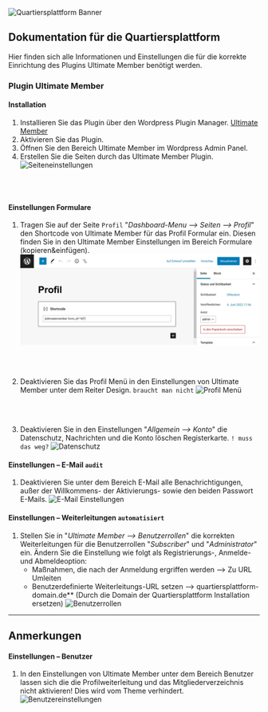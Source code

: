![Quartiersplattform Banner](https://github.com/studio-arrenberg/quartiersplattform/raw/main/.github/assets/quartiersplattform-banner-02.jpg)

## Dokumentation für die Quartiersplattform
Hier finden sich alle Informationen und Einstellungen die für die korrekte Einrichtung des Plugins Ultimate Member benötigt werden.

### Plugin Ultimate Member

#### Installation
1. Installieren Sie das Plugin über den Wordpress Plugin Manager. [Ultimate Member](https://de.wordpress.org/plugins/ultimate-member/) 
2. Aktivieren Sie das Plugin.
3. Öffnen Sie den Bereich Ultimate Member im Wordpress Admin Panel.
4. Erstellen Sie die Seiten durch das Ultimate Member Plugin.
![Seiteneinstellungen](/documentation/assets/UM_Pages_Documentation.jpg)
<br>
<br>

#### Einstellungen Formulare
1. Tragen Sie auf der Seite `Profil` "*Dashboard-Menu --> Seiten --> Profil*" den Shortcode von Ultimate Member für das Profil Formular ein. Diesen finden Sie in den Ultimate Member Einstellungen im Bereich Formulare (kopieren&einfügen).
![Formulare](/documentation/assets/UM_Profilseite_Shortcode_.jpg)

<br>
<br>

2. Deaktivieren Sie das Profil Menü in den Einstellungen von Ultimate Member unter dem Reiter Design. `braucht man nicht`
![Profil Menü](/documentation/assets/UM_Design_Profilmenu_Documentation.jpg)
<br>
<br>

3. Deaktivieren Sie in den Einstellungen "*Allgemein --> Konto*" die Datenschutz, Nachrichten und die Konto löschen Registerkarte. `! muss das weg?`
![Datenschutz](/documentation/assets/UM_Allgemein_Konto_Documentation.jpg)



#### Einstellungen – E-Mail `audit`
1. Deaktivieren Sie unter dem Bereich E-Mail alle Benachrichtigungen, außer der Willkommens- der Aktivierungs- sowie den beiden Passwort E-Mails.
![E-Mail Einstellungen](/documentation/assets/E-Mail_Documentation.jpg)

#### Einstellungen – Weiterleitungen `automatisiert`
1. Stellen Sie in "*Ultimate Member --> Benutzerrollen*" die korrekten Weiterleitungen für die Benutzerrollen "*Subscriber*" und "*Administrator*" ein. Ändern Sie die Einstellung wie folgt als Registrierungs-, Anmelde- und Abmeldeoption:<br>
	* Maßnahmen, die nach der Anmeldung ergriffen werden --> Zu URL Umleiten<br>
	* Benutzerdefinierte Weiterleitungs-URL setzen --> quartiersplattform-domain.de** (Durch die Domain der Quartiersplattform Installation ersetzen)
![Benutzerrollen](/documentation/assets/UM_Benutzerrollen_Weiterleitung_Documentation.jpg)

***

## Anmerkungen

#### Einstellungen – Benutzer
1. In den Einstellungen von Ultimate Member unter dem Bereich Benutzer lassen sich die die Profilweiterleitung und das Mitgliederverzeichnis nicht aktivieren! Dies wird vom Theme verhindert.
![Benutzereinstellungen](/documentation/assets/UM_Allgemein_Benutzer_Documentation.jpg)











